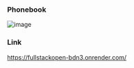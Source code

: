 ### Phonebook
![image](https://github.com/user-attachments/assets/d43bea02-2ba3-477a-a20c-1a3d58821865)

### Link
https://fullstackopen-bdn3.onrender.com/
